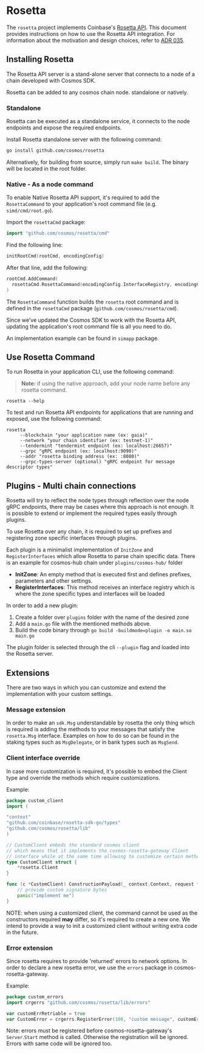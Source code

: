 # Rosetta

The `rosetta` project implements Coinbase's [Rosetta API](https://www.rosetta-api.org). This document provides instructions on how to use the Rosetta API integration. For information about the motivation and design choices, refer to [ADR 035](https://docs.cosmos.network/main/architecture/adr-035-rosetta-api-support).

## Installing Rosetta

The Rosetta API server is a stand-alone server that connects to a node of a chain developed with Cosmos SDK.

Rosetta can be added to any cosmos chain node. standalone or natively.

### Standalone 

Rosetta can be executed as a standalone service, it connects to the node endpoints and expose the required endpoints.

Install Rosetta standalone server with the following command:

```bash
go install github.com/cosmos/rosetta
```

Alternatively, for building from source, simply run `make build`. The binary will be located in the root folder.

### Native - As a node command

To enable Native Rosetta API support, it's required to add the `RosettaCommand` to your application's root command file (e.g. `simd/cmd/root.go`).

Import the `rosettaCmd` package:

```go
import "github.com/cosmos/rosetta/cmd"
```

Find the following line:

```go
initRootCmd(rootCmd, encodingConfig)
```

After that line, add the following:

```go
rootCmd.AddCommand(
  rosettaCmd.RosettaCommand(encodingConfig.InterfaceRegistry, encodingConfig.Codec)
)
```

The `RosettaCommand` function builds the `rosetta` root command and is defined in the `rosettaCmd` package (`github.com/cosmos/rosetta/cmd`).

Since we’ve updated the Cosmos SDK to work with the Rosetta API, updating the application's root command file is all you need to do.

An implementation example can be found in `simapp` package.

## Use Rosetta Command

To run Rosetta in your application CLI, use the following command:

> **Note:** if using the native approach, add your node name before any rosetta command.

```shell
rosetta --help
```

To test and run Rosetta API endpoints for applications that are running and exposed, use the following command:

```shell
rosetta
     --blockchain "your application name (ex: gaia)"
     --network "your chain identifier (ex: testnet-1)"
     --tendermint "tendermint endpoint (ex: localhost:26657)"
     --grpc "gRPC endpoint (ex: localhost:9090)"
     --addr "rosetta binding address (ex: :8080)"
     --grpc-types-server (optional) "gRPC endpoint for message descriptor types"
```

## Plugins - Multi chain connections

Rosetta will try to reflect the node types through reflection over the node gRPC endpoints, there may be cases where this approach is not enough. It is possible to extend or implement the required types easily through plugins.

To use Rosetta over any chain, it is required to set up prefixes and registering zone specific interfaces through plugins.

Each plugin is a minimalist implementation of `InitZone` and `RegisterInterfaces` which allow Rosetta to parse chain specific data. There is an example for cosmos-hub chain under `plugins/cosmos-hub/` folder
- **InitZone**: An empty method that is executed first and defines prefixes, parameters and other settings.
- **RegisterInterfaces**: This method receives an interface registry which is where the zone specific types and interfaces will be loaded

In order to add a new plugin: 
1. Create a folder over `plugins` folder with the name of the desired zone
2. Add a `main.go` file with the mentioned methods above.
3. Build the code binary through `go build -buildmode=plugin -o main.so main.go` 

The plugin folder is selected through the cli `--plugin` flag and loaded into the Rosetta server.

## Extensions

There are two ways in which you can customize and extend the implementation with your custom settings.

### Message extension

In order to make an `sdk.Msg` understandable by rosetta the only thing which is required is adding the methods to your messages that satisfy the `rosetta.Msg` interface. Examples on how to do so can be found in the staking types such as `MsgDelegate`, or in bank types such as `MsgSend`.

### Client interface override

In case more customization is required, it's possible to embed the Client type and override the methods which require customizations.

Example:

```go
package custom_client
import (

"context"
"github.com/coinbase/rosetta-sdk-go/types"
"github.com/cosmos/rosetta/lib"
)

// CustomClient embeds the standard cosmos client
// which means that it implements the cosmos-rosetta-gateway Client
// interface while at the same time allowing to customize certain methods
type CustomClient struct {
    *rosetta.Client
}

func (c *CustomClient) ConstructionPayload(_ context.Context, request *types.ConstructionPayloadsRequest) (resp *types.ConstructionPayloadsResponse, err error) {
    // provide custom signature bytes
    panic("implement me")
}
```

NOTE: when using a customized client, the command cannot be used as the constructors required **may** differ, so it's required to create a new one. We intend to provide a way to init a customized client without writing extra code in the future.

### Error extension

Since rosetta requires to provide 'returned' errors to network options. In order to declare a new rosetta error, we use the `errors` package in cosmos-rosetta-gateway.

Example:

```go
package custom_errors
import crgerrs "github.com/cosmos/rosetta/lib/errors"

var customErrRetriable = true
var CustomError = crgerrs.RegisterError(100, "custom message", customErrRetriable, "description")
```

Note: errors must be registered before cosmos-rosetta-gateway's `Server`.`Start` method is called. Otherwise the registration will be ignored. Errors with same code will be ignored too.

